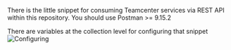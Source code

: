 There is the little snippet for consuming Teamcenter services via REST API within this repository.
You should use Postman >= 9.15.2

There are variables at the collection level for configuring that snippet
![Configuring](https://user-images.githubusercontent.com/44873126/163731120-0eac3b40-5ddc-41e2-9c0e-520b5ba45b41.png)
